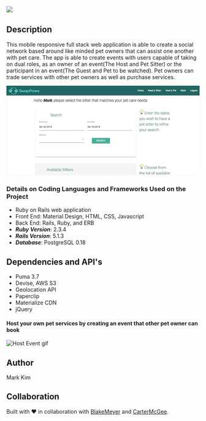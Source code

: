 <img src="https://github.com/markjnkim/swappaws/blob/master/app/assets/images/swap_paws_logo.png" width="300" />

## Description
This mobile responsive full stack web application is able to create a social network based around like minded pet owners that can assist one another with pet care.  The app is able to create events with users capable of taking on dual roles, as an owner of an event(The Host and Pet Sitter) or the participant in an event(The Guest and Pet to be watched).
Pet owners can trade services with other pet owners as well as purchase services. 

![Create Event gif](/public/create_an_event.gif)

### Details on Coding Languages and Frameworks Used on the Project
* Ruby on Rails web application
* Front End: Material Design, HTML, CSS, Javascript
* Back End: Rails, Ruby, and ERB
* ___Ruby Version___: 2.3.4
* ___Rails Version___: 5.1.3
* ___Database___: PostgreSQL 0.18
## Dependencies and API's
* Puma 3.7
* Devise, AWS S3
* Geolocation API
* Paperclip
* Materialize CDN
* jQuery

#### Host your own pet services by creating an event that other pet owner can book

![Host Event gif](/public/host_an_event.gif)

## Author
Mark Kim 
## Collaboration
Built with :heart: in collaboration with [BlakeMeyer](https://github.com/blakeynwa) and [CarterMcGee](https://github.com/carterm912).


